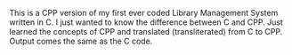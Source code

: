 This is a CPP version of my first ever coded Library Management System written in C.
I just wanted to know the difference between C and CPP.
Just learned the concepts of CPP and translated (transliterated) from C to CPP.
Output comes the same as the C code.